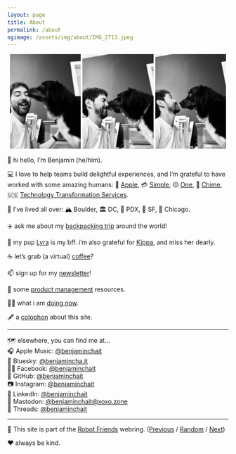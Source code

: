 ```yaml
---
layout: page
title: About
permalink: /about
ogimage: /assets/img/about/IMG_2713.jpeg
---
```

<div style="width: 100%;"><center>
  <img src="/assets/img/about/IMG_2713.jpeg" alt="Benjamin and Lyra, photo 1 of 3" style="width: 32%; max-width: 200px;" />
  <img src="/assets/img/about/IMG_2715.jpeg" alt="Benjamin and Lyra, photo 2 of 3" style="width: 32%; max-width: 200px;" />
  <img src="/assets/img/about/IMG_2716.jpeg" alt="Benjamin and Lyra, photo 3 of 3" style="width: 32%; max-width: 200px;" />
</center></div>

👋 hi hello, I’m Benjamin (he/him).<br />

💻 I love to help teams build delightful experiences, and I’m grateful to have worked with some amazing humans: 📱 [Apple](https://apple.com/), 💳 [Simple](https://en.wikipedia.org/wiki/Simple_(bank)), 🟡 [One](https://one.app/), 💚 [Chime](https://chime.com/), 🇺🇸 [Technology Transformation Services](https://tts.gsa.gov).<br />

🏡 I’ve lived all over: 🏔 Boulder, 🏛 DC, 🌲 PDX, 🌁 SF, 🍕 Chicago.<br />

✈️ ask me about my <a href="/archives/two-weeks">backpacking trip</a> around the world!<br />

🐶 my pup [Lyra](/about/lyra) is my bff. i’m also grateful for [Kippa](/archives/kippa), and miss her dearly.<br />

☕️ let’s grab (a virtual) [coffee](https://calendly.com/benjaminchait/30min)?<br />

📫 sign up for my [newsletter](/newsletter)!<br />

🧰 some [product management](https://github.com/benjaminchait/at-work/blob/main/product-management-resources.md) resources.<br />

👨‍💻 what i am [doing now](/about/now).<br />

🖋 a [colophon](/about/colophon) about this site.<br />

<hr />

🗺️ elsewhere, you can find me at...<br />
🎧 Apple Music: [@benjaminchait](https://music.apple.com/profile/benjaminchait)<br />
🦋 Bluesky: [@benjamincha.it](https://bsky.app/profile/benjamincha.it)<br />
👯‍♀️ Facebook: [@benjaminchait](https://facebook.com/benjaminchait)<br />
👾 GitHub: [@benjaminchait](https://github.com/benjaminchait)<br />
📷 Instagram: [@benjaminchait](https://instagram.com/benjaminchait)<br />
👔 LinkedIn: [@benjaminchait](https://linkedin.com/in/benjaminchait)<br />
🦣 Mastodon: [@benjaminchait@xoxo.zone](https://xoxo.zone/@benjaminchait)<br />
🧵 Threads: [@benjaminchait](https://www.threads.net/@benjaminchait)<br />

<hr />

🤖 This site is part of the <a href="https://robot-friend-ring.netlify.app">Robot Friends</a> webring. (<a href="https://robot-friend-ring.netlify.app/prev">Previous</a> / <a href="https://robot-friend-ring.netlify.app/random">Random</a> / <a href="https://robot-friend-ring.netlify.app/next">Next</a>)<br />

❤️ always be kind.
